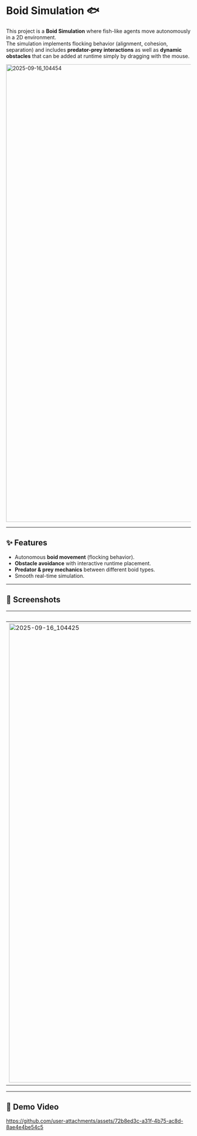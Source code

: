 # Boid Simulation 🐟

This project is a **Boid Simulation** where fish-like agents move autonomously in a 2D environment.  
The simulation implements flocking behavior (alignment, cohesion, separation) and includes **predator-prey interactions** as well as **dynamic obstacles** that can be added at runtime simply by dragging with the mouse.  

<img width="2560" height="1246" alt="2025-09-16_104454" src="https://github.com/user-attachments/assets/d590b0b8-edd3-4c89-9c86-df8f6be38973" />

---

## ✨ Features
- Autonomous **boid movement** (flocking behavior).
- **Obstacle avoidance** with interactive runtime placement.
- **Predator & prey mechanics** between different boid types.
- Smooth real-time simulation.

---

## 📸 Screenshots

| Example Flock | With Obstacles | Predators |
|---------------|-----------|----------------|
| <img width="2259" height="1250" alt="2025-09-16_104425" src="https://github.com/user-attachments/assets/d5446f4d-977c-4aa4-8419-27a1a7f99752" /> | <img width="2269" height="1255" alt="2025-09-16_104533" src="https://github.com/user-attachments/assets/e504fd84-1b95-48e8-8614-4e0c1922a606" />| <img width="2256" height="1250" alt="2025-09-16_104602" src="https://github.com/user-attachments/assets/686ec6ab-5c08-4df8-9228-e02004fe9d39" />|

---

## 🎥 Demo Video
https://github.com/user-attachments/assets/72b8ed3c-a31f-4b75-ac8d-8ae4e4be54c5

